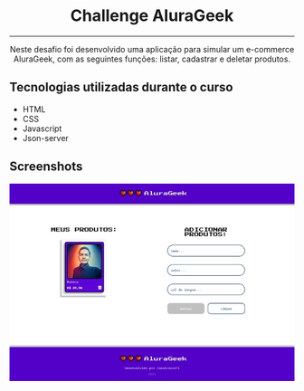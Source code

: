 <h1 align="center"> Challenge AluraGeek </h1>

<hr>

<p align="center">Neste desafio foi desenvolvido uma aplicação para simular um e-commerce AluraGeek, com as seguintes funções: listar, cadastrar e deletar produtos.</p>

## Tecnologias utilizadas durante o curso
* HTML
* CSS
* Javascript
* Json-server
  
## Screenshots
![Screenshot da tela inicial do AluraPlay](./assets/screen.jpg)